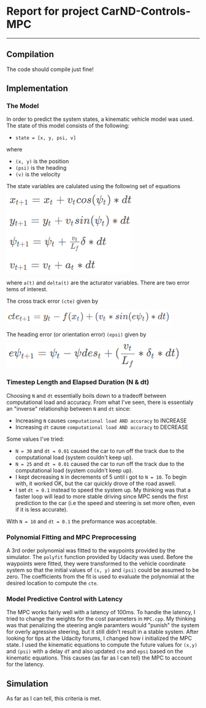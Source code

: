 # Report for project CarND-Controls-MPC

[//]: # (Image References)

[image1]: ./writeup_images/kinematic_eqs.png "Kinematic equations"
[image2]: ./writeup_images/cte_error.png "Cte error"
[image3]: ./writeup_images/orientation_error.png "Orientation error"


---

## Compilation

The code should compile just fine!

## Implementation

### The Model

In order to predict the system states, a kinematic vehicle model was used. The state of this model consists of the following:

* `state = [x, y, psi, v]`

where 

* `(x, y)` is the position
* `(psi)` is the heading
* `(v)` is the velocity

The state variables are calulated using the following set of equations

![alt text][image1]

where `a(t)` and `delta(t)` are the acturator variables. There are two error tems of interest. 

The cross track error `(cte)` given by

![alt text][image2]

The heading error (or orientation error) `(epsi)` given by

![alt text][image3]

### Timestep Length and Elapsed Duration (N & dt)

Choosing `N` and `dt` essentially boils down to a tradeoff between computational load and accuracy. From what I've seen, there is essentialy an "inverse" relationship between `N` and `dt` since:

* Increasing `N` causes `computational load AND accuracy` to INCREASE
* Increasing `dt` cause `computational load AND accuracy` to DECREASE

Some values I've tried:

* `N = 30` and `dt = 0.01` caused the car to run off the track due to the computational load (system couldn't keep up). 
* `N = 25` and `dt = 0.01` caused the car to run off the track due to the computational load (system couldn't keep up).
* I kept decreasing `N` in decrements of 5 until i got to `N = 10`. To begin with, it worked OK, but the car quickly drove of the road aswell. 
* I set `dt = 0.1` instead to speed the system up. My thinking was that a faster loop will lead to more stable driving since MPC sends the first prediction to the car (i.e the speed and steering is set more often, even if it is less accurate). 

With `N = 10` and `dt = 0.1` the preformance was acceptable. 


### Polynomial Fitting and MPC Preprocessing

A 3rd order polynomial was fitted to the waypoints provided by the simulator. The `polyfit` function provided by Udacity was used. Before the waypoints were fitted, they were transformed to the vehicle coordinate system so that the initial values of `(x, y)` and `(psi)` could be assumed to be zero. The coefficients from the fit is used to evaluate the polynomial at the desired location to compute the `cte`.   

### Model Predictive Control with Latency

The MPC works fairly well with a latency of 100ms. To handle the latency, I tried to change the weights for the cost parameters in `MPC.cpp`. My thinking was that penalizing the steering angle paramters would "punish" the system for overly agressive steering, but it still didn't result in a stable system. After looking for tips at the Udacity forums, I changed how i initialized the MPC state. I used the kinematic equations to compute the future values for `(x,y)` and `(psi)` with a delay `dT` and also updated `cte` and `epsi` based on the kinematic equations. This causes (as far as I can tell) the MPC to account for the latency.

## Simulation

As far as I can tell, this criteria is met. 
